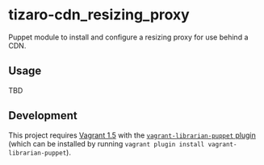 tizaro-cdn_resizing_proxy
=========================

Puppet module to install and configure a resizing proxy for use behind a CDN.

Usage
-----

TBD

Development
-----------

This project requires [Vagrant
1.5](http://www.vagrantup.com/downloads.html) with the
[`vagrant-librarian-puppet`
plugin](https://github.com/mhahn/vagrant-librarian-puppet) (which can
be installed by running
`vagrant plugin install vagrant-librarian-puppet`).
